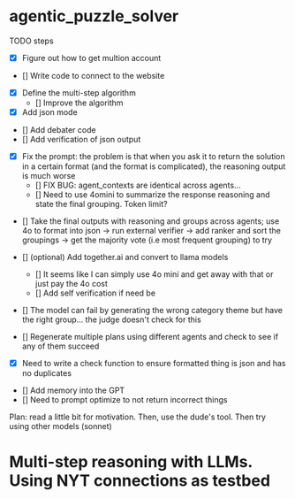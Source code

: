# agentic_puzzle_solver

TODO steps

- [x] Figure out how to get multion account
- [] Write code to connect to the website
- [x] Define the multi-step algorithm
  - [] Improve the algorithm
- [x] Add json mode
- [] Add debater code
- [] Add verification of json output

- [x] Fix the prompt: the problem is that when you ask it to return the solution in a certain format (and the format is complicated), the reasoning output is much worse
  - [] FIX BUG: agent_contexts are identical across agents...
  - [] Need to use 4omini to summarize the response reasoning and state the final grouping. Token limit?
- [] Take the final outputs with reasoning and groups across agents; use 4o to format into json -> run external verifier -> add ranker and sort the groupings -> get the majority vote (i.e most frequent grouping) to try

- [] (optional) Add together.ai and convert to llama models

  - [] It seems like I can simply use 4o mini and get away with that or just pay the 4o cost
  - [] Add self verification if need be

- [] The model can fail by generating the wrong category theme but have the right group... the judge doesn't check for this
- [] Regenerate multiple plans using different agents and check to see if any of them succeed
- [x] Need to write a check function to ensure formatted thing is json and has no duplicates
- [] Add memory into the GPT
- [] Need to prompt optimize to not return incorrect things

Plan: read a little bit for motivation. Then, use the dude's tool. Then try using other models (sonnet)

# Multi-step reasoning with LLMs. Using NYT connections as testbed
